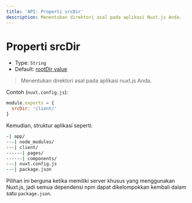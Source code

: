 ```yaml
---
title: 'API: Properti srcDir'
description: Menentukan direktori asal pada aplikasi Nuxt.js Anda.
---
```


# Properti srcDir

- Type: `String`
- Default: [rootDir value](/api/configuration-rootdir)

> Menentukan direktori asal pada aplikasi nuxt.js Anda.

Contoh (`nuxt.config.js`):

```js
module.exports = {
  srcDir: 'client/'
}
```

Kemudian, struktur aplikasi seperti:

```bash
-| app/
---| node_modules/
---| client/
------| pages/
------| components/
---| nuxt.config.js
---| package.json
```

Pilihan ini berguna ketika memiliki server khusus yang menggunakan Nuxt.js, jadi semua dependensi npm dapat dikelompokkan kembali dalam satu `package.json`.
